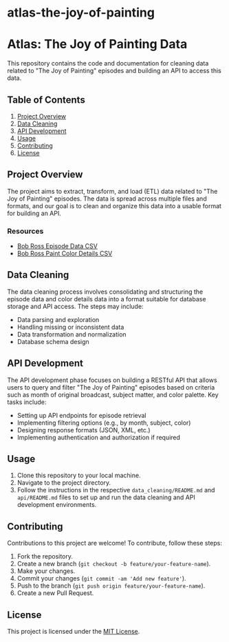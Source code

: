 # atlas-the-joy-of-painting
# Atlas: The Joy of Painting Data

This repository contains the code and documentation for cleaning data related to "The Joy of Painting" episodes and building an API to access this data.

## Table of Contents

1. [Project Overview](#project-overview)
2. [Data Cleaning](#data-cleaning)
3. [API Development](#api-development)
4. [Usage](#usage)
5. [Contributing](#contributing)
6. [License](#license)

## Project Overview

The project aims to extract, transform, and load (ETL) data related to "The Joy of Painting" episodes. The data is spread across multiple files and formats, and our goal is to clean and organize this data into a usable format for building an API.

### Resources

- [Bob Ross Episode Data CSV](link/to/episode/data/csv)
- [Bob Ross Paint Color Details CSV](link/to/color/details/csv)

## Data Cleaning

The data cleaning process involves consolidating and structuring the episode data and color details data into a format suitable for database storage and API access. The steps may include:
- Data parsing and exploration
- Handling missing or inconsistent data
- Data transformation and normalization
- Database schema design

## API Development

The API development phase focuses on building a RESTful API that allows users to query and filter "The Joy of Painting" episodes based on criteria such as month of original broadcast, subject matter, and color palette. Key tasks include:
- Setting up API endpoints for episode retrieval
- Implementing filtering options (e.g., by month, subject, color)
- Designing response formats (JSON, XML, etc.)
- Implementing authentication and authorization if required

## Usage

1. Clone this repository to your local machine.
2. Navigate to the project directory.
3. Follow the instructions in the respective `data_cleaning/README.md` and `api/README.md` files to set up and run the data cleaning and API development environments.

## Contributing

Contributions to this project are welcome! To contribute, follow these steps:
1. Fork the repository.
2. Create a new branch (`git checkout -b feature/your-feature-name`).
3. Make your changes.
4. Commit your changes (`git commit -am 'Add new feature'`).
5. Push to the branch (`git push origin feature/your-feature-name`).
6. Create a new Pull Request.

## License

This project is licensed under the [MIT License](LICENSE).
